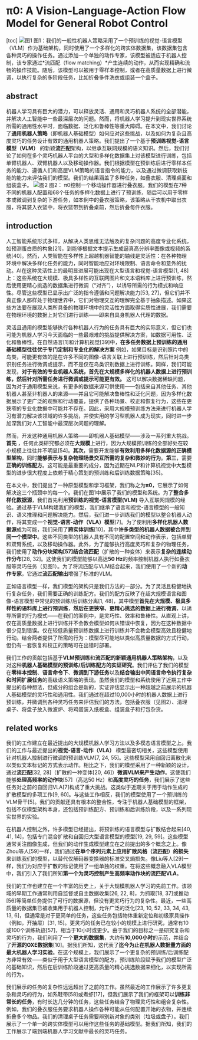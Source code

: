 # π0: A Vision-Language-Action Flow Model for General Robot Control
[toc]
![图1](image.png)
图1：我们的一般性机器人策略采用了一个预训练的视觉-语言模型（VLM）作为基础架构，同时使用了一个多样化的跨实体数据集，该数据集包含各种灵巧的操作任务。通过添加一个单独的动作专家，该模型被适应于机器人控制，该专家通过*流匹配（flow matching）*产生连续的动作，从而实现精确和流畅的操作技能。随后，该模型可以被用于零样本控制，或者在高质量数据上进行微调，以执行复杂的多阶段任务，比如折叠多件洗衣或组装一个盒子。
## abstract
机器人学习具有巨大的潜力，可以释放灵活、通用和灵巧机器人系统的全部潜能，并解决人工智能中一些最深层次的问题。然而，将机器人学习提升到现实世界系统所需的通用性水平时，面临数据、泛化和鲁棒性等重大障碍。在本文中，我们讨论了**通用机器人策略**（即机器人基础模型）如何应对这些挑战，以及如何为复杂且高度灵巧的任务设计有效的通用机器人策略。我们提出了一个基于**预训练视觉-语言模型（VLM）** 的新颖**流匹配**架构，以继承互联网规模的语义知识。然后，我们讨论了如何在多个灵巧机器人平台的大型和多样化数据集上对该模型进行训练，包括单臂机器人、双臂机器人以及移动操作器。我们根据模型在预训练后进行零样本任务的能力、遵循人们和高层VLM策略的语言指令的能力，以及通过微调获取新技能的能力来评估我们的模型。我们的结果涵盖了多种任务，如叠衣服、清理桌面和组装盒子。
![图2](image-1.png)
图2： π0控制一个移动操作器进行叠衣服。我们的模型在7种不同的机器人配置和68个任务的多样化数据上进行了预训练，随后可以用于零样本或微调到复杂的下游任务，如本例中的叠衣服策略，该策略从干衣机中取出衣服，将其装入衣篮中，将衣篮带到折叠桌前，然后折叠每件衣服。
## introduction
人工智能系统形式多样，从解决人类思维无法触及的复杂问题的高度专业化系统，如预测蛋白质的构象[21]，到能够根据文本提示生成逼真高分辨率图像或视频的系统[40]。然而，人类智能在多样性上超越机器智能的轴线是灵活性：在各种物理环境中解决多样化任务的能力，同时智能地应对环境限制、语言命令和意外的扰动。AI在这种灵活性上的最明显进展可能出现在大型语言和视觉-语言模型[1, 48]上：这些系统在大规模、极具多样性的互联网图片和文本语料库上进行预训练，然后使用更精心挑选的数据集进行微调（“对齐”），以诱导所需的行为模式和响应性。尽管这些模型已显示出广泛的指令遵循和问题解决能力[53, 27]，但它们并不真正像人那样处于物理世界中，它们对物理交互的理解完全基于抽象描述。如果这些方法要在展现人类所具备的物理环境中的灵活性方面取得实质性进展，我们需要在物理环境的数据上对它们进行训练——即来自具身机器人代理的数据。

灵活且通用的模型能够执行各种机器人行为的任务具有巨大的实际意义，但它们也可能为机器人学习今天面临的一些最艰难的挑战提供解决方案，如数据可用性、泛化和鲁棒性。在自然语言[1]和计算机视觉[39]中，**在多任务数据上预训练的通用基础模型往往优于专门定制和专业化的解决方案** 例如，如果目标是识别照片中的鸟类，可能更有效的是在许多不同的图像-语言关联上进行预训练，然后针对鸟类识别任务进行微调或提示，而不是仅在鸟类识别数据上进行训练。同样，我们可能发现，**对于有效的专业机器人系统，首先在大规模多样化的机器人数据上进行预训练，然后针对所需任务进行微调或提示可能更有效。** 这可以解决数据稀缺问题，因为对于通用模型来说，有更多的数据来源可供使用——包括来自其他任务、其他机器人甚至非机器人的来源——并且它可能解决鲁棒性和泛化问题，因为多样化数据展示了更广泛的观察和行动覆盖，提供了各种场景、校正和恢复行为，这些在更狭窄的专业化数据中可能并不存在。因此，采用大规模预训练方法来进行机器人学习有潜力解决该领域的许多挑战，并使实用的学习型机器人成为现实，同时进一步加深我们对人工智能中最深层次问题的理解。

然而，开发这种通用机器人策略——即机器人基础模型——涉及一系列重大挑战。**首先** ，任何此类研究都必须在**大规模**上进行，因为大规模预训练的全部好处在较小规模上往往并不明显[54]。**其次**，需要开发能够**有效利用多样化数据源的正确模型架构**，同时**能够表示与复杂物理场景交互所需的复杂和微妙的行为**。**第三**，需要**正确的训练配方**。这可能是最重要的成分，因为近期在NLP和计算机视觉中大型模型的进步很大程度上依赖于精心策划的预训练和后训练数据策略[35]。

在本文中，我们提出了一种原型模型和学习框架，我们称之为**π0**，它展示了如何解决这三个瓶颈中的每一个。我们在图1中展示了我们的模型和系统。为了**整合多样化数据源**，我们首先利用**预训练的视觉-语言模型(VLM)** 导入互联网规模的经验。通过基于VLM构建我们的模型，我们继承了语言和视觉-语言模型的一般知识、语义推理和问题解决能力。然后，我们进一步训练我们的模型以整合机器人动作，将其变成一个**视觉-语言-动作（VLA）模型**[7]。为了使利用**多样化机器人数据源**成为可能，我们采用了**跨实体训练**[10]，其中**许多类型的机器人数据被合并到同一个模型中**。这些不同类型的机器人具有不同的配置空间和动作表示，包括单臂和双臂系统，以及移动操作器。此外，为了能够执行高度灵巧和复杂的物理任务，我们使用了**动作分块架构[57]结合流匹配**（扩散的一种变体）来表示**复杂的连续动作分布**[28, 32]。这使我们的模型能够以高达**50 Hz**的频率控制机器人执行如叠衣服等灵巧任务（见图1）。为了将流匹配与VLM结合起来，我们使用了一个新的**动作专家**，它通过**流匹配输出**增强了标准的VLM。

正如语言模型一样，我们模型的架构只是我们方法的一部分。为了灵活且稳健地执行复杂任务，我们需要正确的训练配方。我们的配方反映了在超大规模语言和图像-语言模型中常见的预训练/后训练分离[1, 48]，其中模型**首先在大规模、极具多样性的语料库上进行预训练**，**然后在更狭窄、更精心挑选的数据上进行微调**，以诱导所需的行为模式——在我们的案例中，是灵巧性、效率和鲁棒性。从直观上讲，仅在高质量数据上进行训练并不会教会模型如何从错误中恢复，因为在这种数据中很少见到错误。仅在较低质量预训练数据上进行训练并不会教会模型高效且稳健地行动。结合两者提供了所需的行为：模型尽可能地以类似高质量数据的方式行动，但仍有一套恢复和校正的策略可在出错时部署。

我们工作的贡献包括基于**VLM预训练**和**流匹配的新颖通用机器人策略架构**，以及对这种**机器人基础模型的预训练/后训练配方的实证研究**。我们评估了我们的模型在**零样本控制**、**语言命令下**、**微调到下游任务**以及**结合输出中间语言命令执行复杂和时间扩展任务**的高级语义策略的表现。虽然我们的模型和系统使用了近期工作中提出的各种想法，但成分的组合是新的，实证评估显示出一种超越之前展示的机器人基础模型的灵巧性和通用性。我们通过在超过10,000小时的机器人数据上进行预训练，并微调到各种灵巧任务来评估我们的方法，包括叠衣服（见图2）、清理桌子、将盘子放入微波炉、将鸡蛋装入纸板盒、组装盒子和打包杂货。

## related works
我们的工作建立在最近提出的大规模机器人学习方法以及多模态语言模型之上。我们的工作与最近提出的**视觉-语言-动作（VLA）** 模型最密切相关，这些模型使用针对机器人控制进行微调的预训练VLM[7, 24, 55]。这些模型采用自回归离散化来以类似文本标记的方式表示动作。相比之下，我们的模型采用了一种新颖的设计，通过**流匹配**[32, 28]（扩散的一种变体[20, 46]）**微调VLM来产生动作**。这使我们能够**处理高频率的动作块**[57]（高达50 Hz）和**高度灵巧的任务**，我们展示了这些任务对之前的自回归VLA[7]构成了重大挑战。这类似于近期关于用于动作生成的扩散模型的多项工作[9, 60]。与这些工作相反，我们的模型使用了一个预训练的VLM骨干[5]。我们的贡献还具有根本的整合性，专注于机器人基础模型的框架，包括不仅模型架构本身，还包括预训练配方、预训练和后训练阶段，以及一系列现实世界的实验。

在机器人控制之外，许多模型已经提出，将预训练的语言模型与扩散结合起来[40, 41, 14]，包括专门混合扩散和自回归大型语言模型的模型[19, 29, 59]。这些模型通常关注图像生成，但我们的动作生成模型建立在之前提出的多个概念之上。像Zhou等人[59]一样，我们通过**在单个序列元素上应用扩散风格（流匹配）的损失**来训练我们的模型，以替代仅解码器变换器的标准交叉熵损失。像Liu等人[29]一样，我们为对应于扩散的标记使用了一组单独的权重。在将这些概念融入VLA模型中，我们引入了我们所知**第一个为灵巧控制产生高频率动作块的流匹配VLA**。

我们的工作也建立在一个丰富的历史上，关于大规模机器人学习的先前工作。该领域的早期工作通常利用自监督或自主数据收集[26, 22, 8]，为抓取[18, 37]或推动[56]等简单任务提供了可行的数据源，但没有更灵巧行为的复杂性。最近，一些高质量的数据集已被收集用于机器人控制，允许广泛的泛化[23, 10, 52, 33, 34, 43, 13, 6]，但通常是对于更简单的任务，这些任务包括物体重新定位和初级家具操作（例如，开抽屉）[31, 15]。更灵巧的任务已在较小的规模上进行研究，通常有10或100个训练轨迹[57]，相当于10小时或更少。由于我们的目标之一是研究复杂和灵巧的行为，我们利用了一个**更大的数据集**，大约有**10,000小时**的示范，并结合了**开源的OXE数据集**[10]。据我们所知，这代表了**迄今为止在机器人数据量方面的最大机器人学习实验**。在这个规模上，我们展示了一个更复杂的预训练/后训练配方非常有效——类似于用于大型语言模型的配方，预训练阶段赋予我们的模型广泛的基础知识，然后在后训练阶段通过更高质量的精心挑选数据来细化，以实现所需的行为。

我们展示的任务的复杂性远远超出了之前的工作。虽然最近的工作展示了许多更复杂和灵巧的行为，如系鞋带[58]或煮虾[17]，但我们展示了我们的框架可以**训练非常长的任务**，有时长达几分钟的任务，这些任务结合了物理灵巧性和组合复杂性。例如，我们的叠衣服任务要求机器人操作各种可能从任何配置开始的衣物，并连续折叠多个物品。我们的清理桌子任务需要辨别新对象的类别（垃圾或盘子）。我们展示了一个单一的跨实体模型可以用作这些任务的基础模型。据我们所知，我们的工作展示了端到端机器人学习文献中最长的灵巧任务。